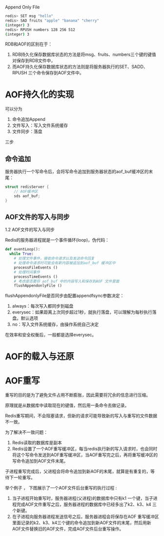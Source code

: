 Append Only File


```bash
redis> SET msg "hello"
redis> SAD fruits "apple" "banana" "cherry" 
(integer) 3
redis> RPUSH numbers 128 256 512 
(integer) 3
```

RDB和AOF的区别在于：

1. RDB持久化保存数据库状态的方法是将msg、fruits、numbers三个键的键值对保存到RDB文件中，
2. 而AOF持久化保存数据库状态的方法则是将服务器执行的SET、SADD、RPUSH 三个命令保存到AOF文件中。



# AOF持久化的实现

可以分为

1. 命令追加Append
2. 文件写入：写入文件系统缓存
3. 文件同步：落盘

三步

## 命令追加

服务器执行一个写命令后，会将写命令追加到服务器状态的aof_buf缓冲区的末尾：

```c
struct redisServer {
    // AOF缓冲区
    sds aof_buf;
}
```



## AOF文件的写入与同步



1.2 AOF文件的写入与同步

Redis的服务器进程就是一个事件循环(loop)，伪代码：

```python
def eventLoop():
  while True:
    # 处理文件事件，接收命令请求以及发送命令回复
    # 处理命令请求时可能会有新内容被追加到aof_buf 缓冲区中
    processFileEvents ()
    # 处理时间事件 
    processTimeEvents ()
    # 考虑是否要将 aof_buf 中的内容写入和保存到AOF 文件里面 
    flushAppendonlyFile ()
```

flushAppendonlyFile是否同步由配置appendfsync参数决定：

1. always：每次写入都同步到磁盘
2. everysec：如果距离上次同步超过1秒，就执行落盘，可以理解为每秒执行落盘。默认选项
3. no：写入文件系统缓存，由操作系统自己决定

在效率和安全权衡后，一般都是选择everysec。



# AOF的载入与还原



# AOF重写

重写的目的是为了避免文件占用不断膨胀，因此需要将冗余的信息进行压缩。

原理就是从数据库中读取现在的键值，然后用一条命令去做记录。



Redis重写期间，不会阻塞请求，但新的请求可能导致新的写入与重写的文件数据不一致。

为了解决不一致问题：

1. Redis读取的数据库是副本
2. Redis设置了一个AOF重写缓冲区，每当redis执行新的写入请求时，也会同时将这个写命令发送到AOF重写缓冲区，当AOF重写完之后，再将重写缓冲区的写命令追加到AOF文件末尾。

子进程重写完成后，父进程会将命令追加到新AOF的末尾，就算是有重复的，等待下一轮重写。

举个例子 ， 下图展示了一个AOF文件后台重写的执行过程 :

1. 当子进程开始重写时，服务器进程(父进程)的数据库中只有k1 一个键，当子进程完成AOF文件重写之后，服务器进程的数据库中已经多出了k2、k3、k4 三个新键。
2. 在子进程向服务器进程发送信号之后，服务器进程会将保存在AOF 重写缓冲区里面记录的k2、k3、k4三个键的命令追加到新AOF文件的末尾，然后用新AOF文件替换旧的AOF文件，完成AOF文件后台重写操作。
